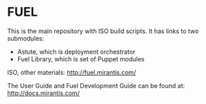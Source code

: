 FUEL
====

This is the main repository with ISO build scripts.
It has links to two submodules:
- Astute, which is deployment orchestrator
- Fuel Library, which is set of Puppet modules

ISO, other materials: http://fuel.mirantis.com/

The User Guide and Fuel Development Guide
can be found at: http://docs.mirantis.com/

